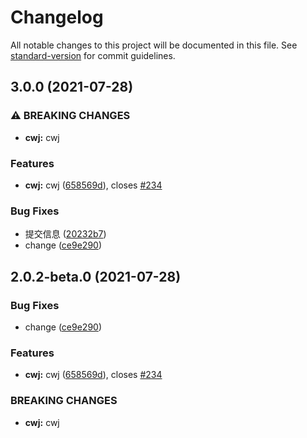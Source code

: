 # Changelog

All notable changes to this project will be documented in this file. See [standard-version](https://github.com/conventional-changelog/standard-version) for commit guidelines.

## 3.0.0 (2021-07-28)


### ⚠ BREAKING CHANGES

* **cwj:** cwj

### Features

* **cwj:** cwj ([658569d](https://github.com/MillionChen/changelog/commit/658569d8add6d5d8b6f58a011e70762101d3650f)), closes [#234](https://github.com/MillionChen/changelog/issues/234)


### Bug Fixes

* 提交信息 ([20232b7](https://github.com/MillionChen/changelog/commit/20232b7454a7ec31aeaa11921d298e56a668f943))
* change ([ce9e290](https://github.com/MillionChen/changelog/commit/ce9e2901f7d15a30d3086340b638ddbdabca0d38))

## 2.0.2-beta.0 (2021-07-28)


### Bug Fixes

* change ([ce9e290](https://github.com/MillionChen/changelog/commit/ce9e2901f7d15a30d3086340b638ddbdabca0d38))


### Features

* **cwj:** cwj ([658569d](https://github.com/MillionChen/changelog/commit/658569d8add6d5d8b6f58a011e70762101d3650f)), closes [#234](https://github.com/MillionChen/changelog/issues/234)


### BREAKING CHANGES

* **cwj:** cwj
